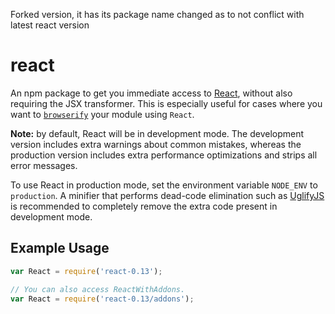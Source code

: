 Forked version, it has its package name changed as to not conflict with latest react version

# react

An npm package to get you immediate access to [React](https://facebook.github.io/react/),
without also requiring the JSX transformer. This is especially useful for cases where you
want to [`browserify`](https://github.com/substack/node-browserify) your module using
`React`.

**Note:** by default, React will be in development mode. The development version includes extra warnings about common mistakes, whereas the production version includes extra performance optimizations and strips all error messages.

To use React in production mode, set the environment variable `NODE_ENV` to `production`. A minifier that performs dead-code elimination such as [UglifyJS](https://github.com/mishoo/UglifyJS2) is recommended to completely remove the extra code present in development mode.

## Example Usage

```js
var React = require('react-0.13');

// You can also access ReactWithAddons.
var React = require('react-0.13/addons');
```

